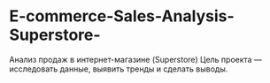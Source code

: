 # E-commerce-Sales-Analysis-Superstore-
Анализ продаж в интернет-магазине (Superstore)  Цель проекта — исследовать данные, выявить тренды и сделать выводы.
